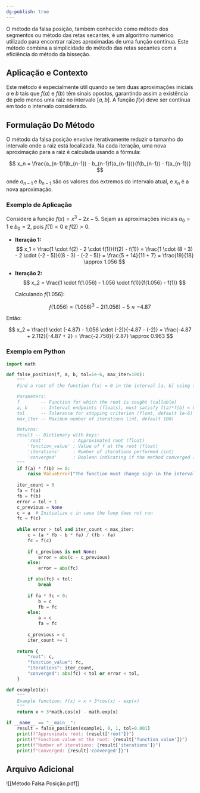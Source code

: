 ```yaml
---
dg-publish: true
---
```


O método da falsa posição, também conhecido como método dos segmentos ou método das retas secantes, é um algoritmo numérico utilizado para encontrar raízes aproximadas de uma função contínua. Este método combina a simplicidade do método das retas secantes com a eficiência do método da bisseção.

## Aplicação e Contexto

Este método é especialmente útil quando se tem duas aproximações iniciais $a$ e $b$ tais que $f(a)$ e $f(b)$ têm sinais opostos, garantindo assim a existência de pelo menos uma raiz no intervalo $[a, b]$. A função $f(x)$ deve ser contínua em todo o intervalo considerado.

## Formulação Do Método

O método da falsa posição envolve iterativamente reduzir o tamanho do intervalo onde a raiz está localizada. Na cada iteração, uma nova aproximação para a raiz é calculada usando a fórmula:

$$
x_n = \frac{a_{n-1}f(b_{n-1}) - b_{n-1}f(a_{n-1})}{f(b_{n-1}) - f(a_{n-1})}
$$

onde $a_{n-1}$ e $b_{n-1}$ são os valores dos extremos do intervalo atual, e $x_n$ é a nova aproximação.

### Exemplo de Aplicação

Considere a função $f(x) = x^3 - 2x - 5$. Sejam as aproximações iniciais $a_0 = 1$ e $b_0 = 2$, pois $f(1) < 0$ e $f(2) > 0$.

- **Iteração 1:**
$$
x_1 = \frac{1 \cdot f(2) - 2 \cdot f(1)}{f(2) - f(1)} = \frac{1 \cdot (8 - 3) - 2 \cdot (-2 - 5)}{(8 - 3) - (-2 - 5)} = \frac{5 + 14}{11 + 7} = \frac{19}{18} \approx 1.056
$$
- **Iteração 2:**
$$
x_2 = \frac{1 \cdot f(1.056) - 1.056 \cdot f(1)}{f(1.056) - f(1)}
$$

  Calculando $f(1.056)$:

$$
f(1.056) = (1.056)^3 - 2(1.056) - 5 \approx -4.87
$$

  Então:

$$
x_2 = \frac{1 \cdot (-4.87) - 1.056 \cdot (-2)}{-4.87 - (-2)} = \frac{-4.87 + 2.112}{-4.87 + 2} = \frac{-2.758}{-2.87} \approx 0.963
$$

### Exemplo em Python

```python
import math

def false_position(f, a, b, tol=1e-6, max_iter=100):
    """
    Find a root of the function f(x) = 0 in the interval [a, b] using the Regula Falsi (False Position) method.

    Parameters:
    f        -- Function for which the root is sought (callable)
    a, b     -- Interval endpoints (floats), must satisfy f(a)*f(b) < 0
    tol      -- Tolerance for stopping criterion (float, default 1e-6)
    max_iter -- Maximum number of iterations (int, default 100)

    Returns:
    result -- Dictionary with keys:
        'root'           : Approximated root (float)
        'function_value' : Value of f at the root (float)
        'iterations'     : Number of iterations performed (int)
        'converged'      : Boolean indicating if the method converged (bool)
    """
    if f(a) * f(b) >= 0:
        raise ValueError("The function must change sign in the interval [a, b].")
    
    iter_count = 0
    fa = f(a)
    fb = f(b)
    error = tol + 1
    c_previous = None
    c = a  # Initialize c in case the loop does not run
    fc = f(c)
    
    while error > tol and iter_count < max_iter:
        c = (a * fb - b * fa) / (fb - fa)
        fc = f(c)
        
        if c_previous is not None:
            error = abs(c - c_previous)
        else:
            error = abs(fc)

        if abs(fc) < tol:
            break
        
        if fa * fc < 0:
            b = c
            fb = fc
        else:
            a = c
            fa = fc
        
        c_previous = c
        iter_count += 1
    
    return {
        "root": c,
        "function_value": fc,
        "iterations": iter_count,
        "converged": abs(fc) < tol or error < tol,
    }

def example1(x):
    """
    Example function: f(x) = x + 3*cos(x) - exp(x)
    """
    return x + 3*math.cos(x) - math.exp(x)

if __name__ == "__main__":
    result = false_position(example1, 0, 1, tol=0.001)
    print(f"Approximate root: {result['root']}")
    print(f"Function value at the root: {result['function_value']}")
    print(f"Number of iterations: {result['iterations']}")
    print(f"Converged: {result['converged']}")
```

## Arquivo Adicional

![[Método Falsa Posição.pdf]]
